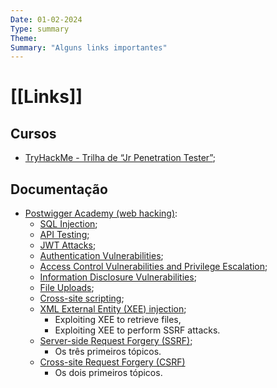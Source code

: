 ```yaml
---
Date: 01-02-2024
Type: summary
Theme:
Summary: "Alguns links importantes"
---
```

#  [[Links]]

## Cursos
- [TryHackMe - Trilha de “Jr Penetration Tester”](https://tryhackme.com/dashboard);

## Documentação
- [Postwigger Academy (web hacking)](https://portswigger.net/web-security/all-topics):
	- [SQL Injection](https://portswigger.net/web-security/sql-injection);
	- [API Testing](https://portswigger.net/web-security/api-testing);
	- [JWT Attacks](https://portswigger.net/web-security/jwt);
	- [Authentication Vulnerabilities](https://portswigger.net/web-security/authentication);
	- [Access Control Vulnerabilities and Privilege Escalation](https://portswigger.net/web-security/access-control);
	- [Information Disclosure Vulnerabilities](https://portswigger.net/web-security/information-disclosure);
	- [File Uploads](https://portswigger.net/web-security/file-upload);
	- [Cross-site scripting](https://portswigger.net/web-security/cross-site-scripting);
	- [XML External Entity (XEE) injection](https://portswigger.net/web-security/xxe);
		- Exploiting XEE to retrieve files,
		- Exploiting XEE to perform SSRF attacks.
	- [Server-side Request Forgery (SSRF)](https://portswigger.net/web-security/ssrf);
		- Os três primeiros tópicos.
	- [Cross-site Request Forgery (CSRF)](https://portswigger.net/web-security/csrf)
		- Os dois primeiros tópicos.